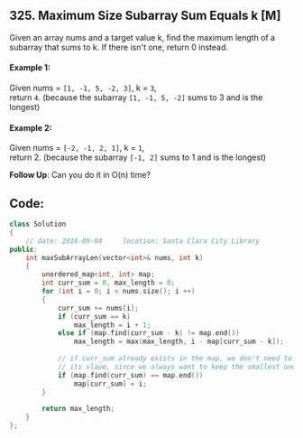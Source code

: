 ## 325. Maximum Size Subarray Sum Equals k [M]
Given an array nums and a target value k, find the maximum length of a subarray that sums to k. If there isn't one, return 0 instead.

#### Example 1:
Given nums = `[1, -1, 5, -2, 3]`, k = `3`,   
return `4`. (because the subarray `[1, -1, 5, -2]` sums to 3 and is the longest)

#### Example 2:
Given nums = `[-2, -1, 2, 1]`, k = `1`,   
return 2. (because the subarray `[-1, 2]` sums to 1 and is the longest)

**Follow Up**: Can you do it in O(n) time?

## Code:
```c++
class Solution 
{
    // date: 2016-09-04     location: Santa Clara City Library
public:
    int maxSubArrayLen(vector<int>& nums, int k) 
    {
        unordered_map<int, int> map;
        int curr_sum = 0, max_length = 0;
        for (int i = 0; i < nums.size(); i ++)
        {
            curr_sum += nums[i];
            if (curr_sum == k)  
                max_length = i + 1;
            else if (map.find(curr_sum - k) != map.end())
                max_length = max(max_length, i - map[curr_sum - k]);
            
            // if curr_sum already exists in the map, we don't need to changed 
            // its vlaue, since we always want to keep the smallest one.
            if (map.find(curr_sum) == map.end())
                map[curr_sum] = i;
        }
        
        return max_length;
    }
};
```
